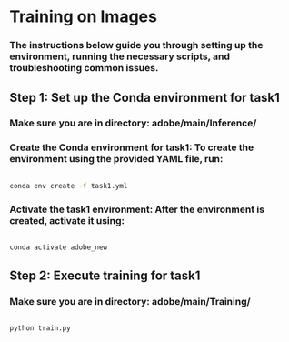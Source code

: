 
# Training on Images 

### The instructions below guide you through setting up the environment, running the necessary scripts, and troubleshooting common issues.



## Step 1: Set up the Conda environment for task1

### Make sure you are in directory: adobe/main/Inference/
### Create the Conda environment for task1: To create the environment using the provided YAML file, run:

```bash

conda env create -f task1.yml

```

### Activate the task1 environment: After the environment is created, activate it using:


```bash

conda activate adobe_new

```
## Step 2: Execute  training for task1
### Make sure you are in directory: adobe/main/Training/

```bash

python train.py

```
